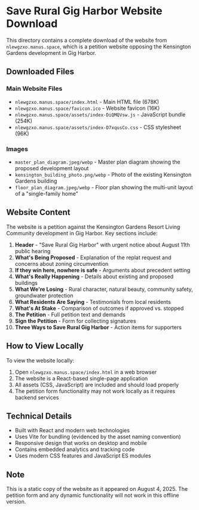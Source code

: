 # Save Rural Gig Harbor Website Download

This directory contains a complete download of the website from `nlewgzxo.manus.space`, which is a petition website opposing the Kensington Gardens development in Gig Harbor.

## Downloaded Files

### Main Website Files
- `nlewgzxo.manus.space/index.html` - Main HTML file (678K)
- `nlewgzxo.manus.space/favicon.ico` - Website favicon (16K)
- `nlewgzxo.manus.space/assets/index-DiQMQVsw.js` - JavaScript bundle (254K)
- `nlewgzxo.manus.space/assets/index-D7xqusCo.css` - CSS stylesheet (96K)

### Images
- `master_plan_diagram.jpeg/webp` - Master plan diagram showing the proposed development layout
- `kensington_building_photo.png/webp` - Photo of the existing Kensington Gardens building
- `floor_plan_diagram.jpeg/webp` - Floor plan showing the multi-unit layout of a "single-family home"

## Website Content

The website is a petition against the Kensington Gardens Resort Living Community development in Gig Harbor. Key sections include:

1. **Header** - "Save Rural Gig Harbor" with urgent notice about August 11th public hearing
2. **What's Being Proposed** - Explanation of the replat request and concerns about zoning circumvention
3. **If they win here, nowhere is safe** - Arguments about precedent setting
4. **What's Really Happening** - Details about existing and proposed buildings
5. **What We're Losing** - Rural character, natural beauty, community safety, groundwater protection
6. **What Residents Are Saying** - Testimonials from local residents
7. **What's At Stake** - Comparison of outcomes if approved vs. stopped
8. **The Petition** - Full petition text and demands
9. **Sign the Petition** - Form for collecting signatures
10. **Three Ways to Save Rural Gig Harbor** - Action items for supporters

## How to View Locally

To view the website locally:

1. Open `nlewgzxo.manus.space/index.html` in a web browser
2. The website is a React-based single-page application
3. All assets (CSS, JavaScript) are included and should load properly
4. The petition form functionality may not work locally as it requires backend services

## Technical Details

- Built with React and modern web technologies
- Uses Vite for bundling (evidenced by the asset naming convention)
- Responsive design that works on desktop and mobile
- Contains embedded analytics and tracking code
- Uses modern CSS features and JavaScript ES modules

## Note

This is a static copy of the website as it appeared on August 4, 2025. The petition form and any dynamic functionality will not work in this offline version.


